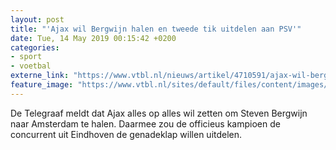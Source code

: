 ```yaml
---
layout: post
title: "'Ajax wil Bergwijn halen en tweede tik uitdelen aan PSV'"
date: Tue, 14 May 2019 00:15:42 +0200
categories: 
- sport 
- voetbal 
externe_link: "https://www.vtbl.nl/nieuws/artikel/4710591/ajax-wil-bergwijn-halen-en-tweede-tik-uitdelen-aan-psv"
feature_image: "https://www.vtbl.nl/sites/default/files/content/images/2019/05/14/Copyright-ProShots-3085006.jpg"
---
```


De Telegraaf meldt dat Ajax alles op alles wil zetten om Steven Bergwijn naar Amsterdam te halen. Daarmee zou de officieus kampioen de concurrent uit Eindhoven de genadeklap willen uitdelen.
